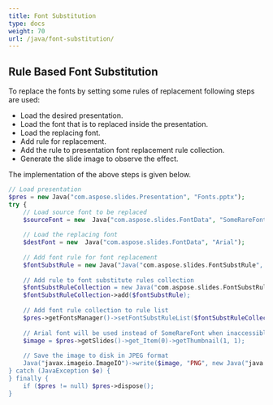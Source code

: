 ```yaml
---
title: Font Substitution
type: docs
weight: 70
url: /java/font-substitution/
---
```



## **Rule Based Font Substitution**
To replace the fonts by setting some rules of replacement following steps are used:

- Load the desired presentation.
- Load the font that is to replaced inside the presentation.
- Load the replacing font.
- Add rule for replacement.
- Add the rule to presentation font replacement rule collection.
- Generate the slide image to observe the effect.

The implementation of the above steps is given below.

```php
// Load presentation
$pres = new Java("com.aspose.slides.Presentation", "Fonts.pptx");
try {
    // Load source font to be replaced
    $sourceFont = new  Java("com.aspose.slides.FontData", "SomeRareFont");
    
    // Load the replacing font
    $destFont = new  Java("com.aspose.slides.FontData", "Arial");
    
    // Add font rule for font replacement
    $fontSubstRule = new Java("Java("com.aspose.slides.FontSubstRule", $sourceFont, $destFont, Java("com.aspose.slides.FontSubstCondition")->WhenInaccessible);
    
    // Add rule to font substitute rules collection
    $fontSubstRuleCollection = new Java("com.aspose.slides.FontSubstRuleCollection");
    $fontSubstRuleCollection->add($fontSubstRule);
    
    // Add font rule collection to rule list
    $pres->getFontsManager()->setFontSubstRuleList($fontSubstRuleCollection);
    
    // Arial font will be used instead of SomeRareFont when inaccessible
    $image = $pres->getSlides()->get_Item(0)->getThumbnail(1, 1);
    
    // Save the image to disk in JPEG format
    Java("javax.imageio.ImageIO")->write($image, "PNG", new Java("java.io.File", "Thumbnail_out.jpg"));
} catch (JavaException $e) {
} finally {
    if ($pres != null) $pres->dispose();
}
```

